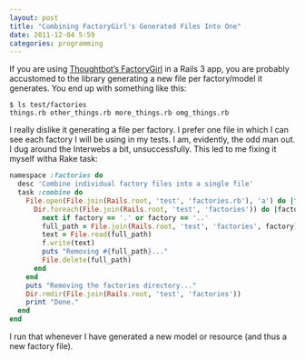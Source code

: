 ```yaml
---
layout: post
title: "Combining FactoryGirl's Generated Files Into One"
date: 2011-12-04 5:59
categories: programming
---
```


If you are using [Thoughtbot’s FactoryGirl](\"https://github.com/thoughtbot/factory_girl_rails\") in a
Rails 3 app, you are probably accustomed to the library generating a new
file per factory/model it generates. You end up with something like
this:

```
$ ls test/factories
things.rb other_things.rb more_things.rb omg_things.rb
```

I really dislike it generating a file per factory. I prefer one file in
which I can see each factory I will be using in my tests. I am,
evidently, the odd man out. I dug around the Interwebs a bit,
unsuccessfully. This led to me fixing it myself witha Rake task:

``` ruby
namespace :factories do
  desc 'Combine individual factory files into a single file'
  task :combine do
    File.open(File.join(Rails.root, 'test', 'factories.rb'), 'a') do |f|
      Dir.foreach(File.join(Rails.root, 'test', 'factories')) do |factory|
        next if factory == '.' or factory == '..'
        full_path = File.join(Rails.root, 'test', 'factories', factory)
        text = File.read(full_path)
        f.write(text)
        puts "Removing #{full_path}..."
        File.delete(full_path)
      end
    end
    puts "Removing the factories directory..."
    Dir.rmdir(File.join(Rails.root, 'test', 'factories'))
    print "Done."
  end
end
```

I run that whenever I have generated a new model or resource (and thus a
new factory file).
